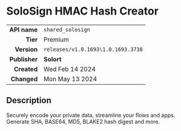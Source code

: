 # SoloSign HMAC Hash Creator
| | |
|-:|-|
|**API name**|`shared_solosign`|
|**Tier**|Premium|
|**Version**|`releases/v1.0.1693\1.0.1693.3738`|
|**Publisher**|**Solort**|
|**Created**|Wed Feb 14 2024|
|**Changed**|Mon May 13 2024|

## Description
Securely encode your private data, streamline your flows and apps. Generate SHA, BASE64, MD5, BLAKE2 hash digest and more.
